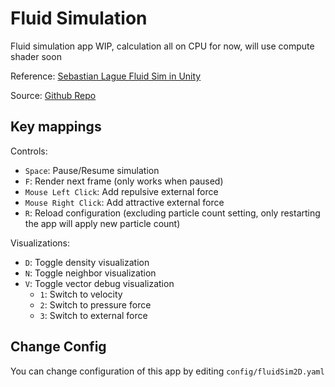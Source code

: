 # Fluid Simulation

Fluid simulation app WIP, calculation all on CPU for now, will use compute shader soon

Reference: [Sebastian Lague Fluid Sim in Unity](https://www.youtube.com/watch?v=rSKMYc1CQHE)

Source: [Github Repo](https://github.com/Kyriota/VulkanCppEngine)

## Key mappings

Controls:

-   `Space`: Pause/Resume simulation
-   `F`: Render next frame (only works when paused)
-   `Mouse Left Click`: Add repulsive external force
-   `Mouse Right Click`: Add attractive external force
-   `R`: Reload configuration (excluding particle count setting, only restarting the app will apply new particle count)

Visualizations:

-   `D`: Toggle density visualization
-   `N`: Toggle neighbor visualization
-   `V`: Toggle vector debug visualization
    -   `1`: Switch to velocity
    -   `2`: Switch to pressure force
    -   `3`: Switch to external force

## Change Config

You can change configuration of this app by editing `config/fluidSim2D.yaml`

